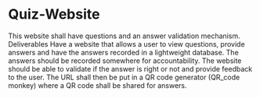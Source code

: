 # Quiz-Website
This website shall have questions and an answer validation mechanism. 
Deliverables
Have a website that allows a user to view questions, provide answers and have the answers recorded in a lightweight database. 
The answers should be recorded somewhere for accountability. 
The website should be able to validate if the answer is right or not and provide feedback to the user. 
The URL shall then be put in a QR code generator (QR_code monkey) where a QR code shall be shared for answers. 
